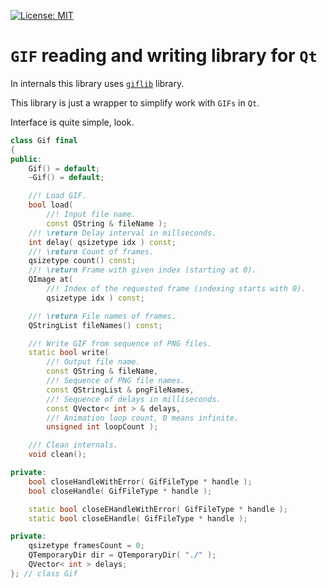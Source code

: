 [![License: MIT](https://img.shields.io/badge/license-MIT-blue.svg)](https://opensource.org/licenses/MIT)

# `GIF` reading and writing library for `Qt`

In internals this library uses [`giflib`](https://giflib.sourceforge.net/) library.

This library is just a wrapper to simplify work with `GIFs` in `Qt`.

Interface is quite simple, look.

```cpp
class Gif final
{
public:
	Gif() = default;
	~Gif() = default;

	//! Load GIF.
	bool load(
		//! Input file name.
		const QString & fileName );
	//! \return Delay interval in millseconds.
	int delay( qsizetype idx ) const;
	//! \return Count of frames.
	qsizetype count() const;
	//! \return Frame with given index (starting at 0).
	QImage at(
		//! Index of the requested frame (indexing starts with 0).
		qsizetype idx ) const;

	//! \return File names of frames.
	QStringList fileNames() const;

	//! Write GIF from sequence of PNG files.
	static bool write(
		//! Output file name.
		const QString & fileName,
		//! Sequence of PNG file names.
		const QStringList & pngFileNames,
		//! Sequence of delays in milliseconds.
		const QVector< int > & delays,
		//! Animation loop count, 0 means infinite.
		unsigned int loopCount );

	//! Clean internals.
	void clean();

private:
	bool closeHandleWithError( GifFileType * handle );
	bool closeHandle( GifFileType * handle );

	static bool closeEHandleWithError( GifFileType * handle );
	static bool closeEHandle( GifFileType * handle );

private:
	qsizetype framesCount = 0;
	QTemporaryDir dir = QTemporaryDir( "./" );
	QVector< int > delays;
}; // class Gif
```